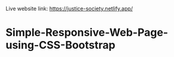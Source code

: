 Live website link: https://justice-society.netlify.app/

# Simple-Responsive-Web-Page-using-CSS-Bootstrap
